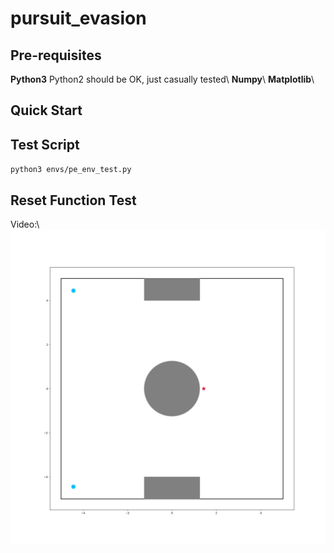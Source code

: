 # pursuit_evasion

## Pre-requisites
**Python3** Python2 should be OK, just casually tested\\
**Numpy**\\
**Matplotlib**\\

## Quick Start

## Test Script
`python3 envs/pe_env_test.py`

## Reset Function Test
Video:\\
[![pe_reset](/figs/pe_world.png)](https://www.youtube.com/embed/teVu3SRnujs)
